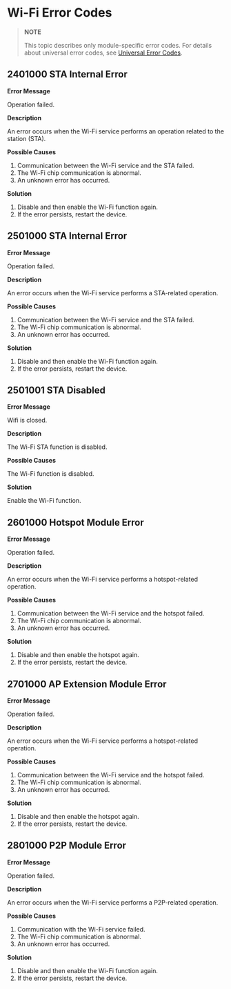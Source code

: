 # Wi-Fi Error Codes

> **NOTE**
>
> This topic describes only module-specific error codes. For details about universal error codes, see [Universal Error Codes](../errorcode-universal.md).

## 2401000 STA Internal Error

**Error Message**

Operation failed.

**Description**

An error occurs when the Wi-Fi service performs an operation related to the station (STA).

**Possible Causes**

1. Communication between the Wi-Fi service and the STA failed.
2. The Wi-Fi chip communication is abnormal.
3. An unknown error has occurred.

**Solution**

1. Disable and then enable the Wi-Fi function again.
2. If the error persists, restart the device.

## 2501000 STA Internal Error

**Error Message**

Operation failed.

**Description**

An error occurs when the Wi-Fi service performs a STA-related operation.

**Possible Causes**

1. Communication between the Wi-Fi service and the STA failed.
2. The Wi-Fi chip communication is abnormal.
3. An unknown error has occurred.

**Solution**

1. Disable and then enable the Wi-Fi function again.
2. If the error persists, restart the device.

## 2501001 STA Disabled

**Error Message**

Wifi is closed.

**Description**

The Wi-Fi STA function is disabled.

**Possible Causes**

The Wi-Fi function is disabled.

**Solution**

Enable the Wi-Fi function.

## 2601000 Hotspot Module Error

**Error Message**

Operation failed.

**Description**

An error occurs when the Wi-Fi service performs a hotspot-related operation.

**Possible Causes**

1. Communication between the Wi-Fi service and the hotspot failed.
2. The Wi-Fi chip communication is abnormal.
3. An unknown error has occurred.

**Solution**

1. Disable and then enable the hotspot again.
2. If the error persists, restart the device.

## 2701000 AP Extension Module Error

**Error Message**

Operation failed.

**Description**

An error occurs when the Wi-Fi service performs a hotspot-related operation.

**Possible Causes**

1. Communication between the Wi-Fi service and the hotspot failed.
2. The Wi-Fi chip communication is abnormal.
3. An unknown error has occurred.

**Solution**

1. Disable and then enable the hotspot again.
2. If the error persists, restart the device.

## 2801000 P2P Module Error

**Error Message**

Operation failed.

**Description**

An error occurs when the Wi-Fi service performs a P2P-related operation.

**Possible Causes**

1. Communication with the Wi-Fi service failed.
2. The Wi-Fi chip communication is abnormal.
3. An unknown error has occurred.

**Solution**

1. Disable and then enable the Wi-Fi function again.
2. If the error persists, restart the device.
